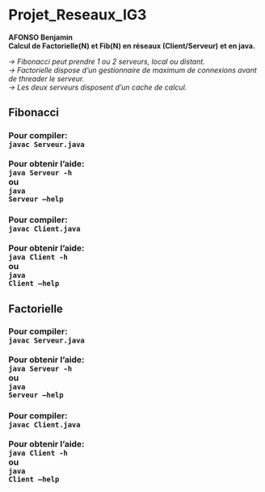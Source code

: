 # Projet_Reseaux_IG3 
<b>AFONSO Benjamin</b><br>
<b>Calcul de Factorielle(N) et Fib(N) en réseaux (Client/Serveur) et en java.</b><br>

<i> -> Fibonacci peut prendre 1 ou 2 serveurs, local ou distant.</i><br>
<i> -> Factorielle dispose d’un gestionnaire de maximum de connexions avant de threader le serveur.</i><br>
<i> -> Les deux serveurs disposent d’un cache de calcul.</i><br>


<h2> Fibonacci </h2>


<h3 Serveur</h3>

Pour compiler: 
<br>
<code>javac Serveur.java</code>
<br>
<br>
Pour obtenir l’aide:
<br>
<code>java Serveur -h </code>
<br>ou<br>
<code>java Serveur —help</code>

<h3 Client</h3>

Pour compiler: 
<br>
<code>javac Client.java</code>
<br>
<br>
Pour obtenir l’aide:
<br>
<code>java Client -h </code>
<br>ou<br>
<code>java Client —help</code>

<h2> Factorielle </h2>

<h3 Serveur</h3>

Pour compiler: 
<br>
<code>javac Serveur.java</code>
<br>
<br>
Pour obtenir l’aide:
<br>
<code>java Serveur -h </code>
<br>ou<br>
<code>java Serveur —help</code>

<h3 Client</h3>

Pour compiler: 
<br>
<code>javac Client.java</code>
<br>
<br>
Pour obtenir l’aide:
<br>
<code>java Client -h </code>
<br>ou<br>
<code>java Client —help</code>

